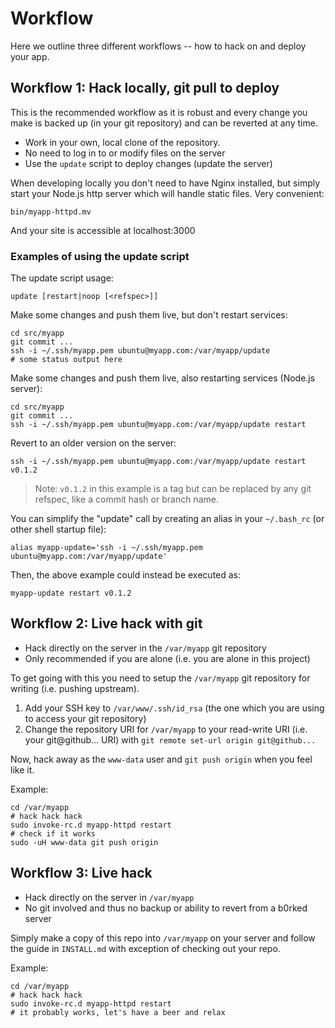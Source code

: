 # Workflow

Here we outline three different workflows -- how to hack on and deploy your app.

## Workflow 1: Hack locally, git pull to deploy

This is the recommended workflow as it is robust and every change you make is backed up (in your git repository) and can be reverted at any time.

- Work in your own, local clone of the repository.
- No need to log in to or modify files on the server
- Use the `update` script to deploy changes (update the server)

When developing locally you don't need to have Nginx installed, but simply start your Node.js http server which will handle static files. Very convenient:

    bin/myapp-httpd.mv

And your site is accessible at localhost:3000


### Examples of using the update script

The update script usage:

    update [restart|noop [<refspec>]]

Make some changes and push them live, but don't restart services:

    cd src/myapp
    git commit ...
    ssh -i ~/.ssh/myapp.pem ubuntu@myapp.com:/var/myapp/update
    # some status output here

Make some changes and push them live, also restarting services (Node.js server):

    cd src/myapp
    git commit ...
    ssh -i ~/.ssh/myapp.pem ubuntu@myapp.com:/var/myapp/update restart

Revert to an older version on the server:

    ssh -i ~/.ssh/myapp.pem ubuntu@myapp.com:/var/myapp/update restart v0.1.2

> Note: `v0.1.2` in this example is a tag but can be replaced by any git refspec, like a commit hash or branch name.

You can simplify the "update" call by creating an alias in your `~/.bash_rc` (or other shell startup file):

    alias myapp-update='ssh -i ~/.ssh/myapp.pem ubuntu@myapp.com:/var/myapp/update'

Then, the above example could instead be executed as:

    myapp-update restart v0.1.2


## Workflow 2: Live hack with git

- Hack directly on the server in the `/var/myapp` git repository
- Only recommended if you are alone (i.e. you are alone in this project)

To get going with this you need to setup the `/var/myapp` git repository for writing (i.e. pushing upstream).

1. Add your SSH key to `/var/www/.ssh/id_rsa` (the one which you are using to access your git repository)
2. Change the repository URI for `/var/myapp` to your read-write URI (i.e. your git@github... URI) with `git remote set-url origin git@github...`

Now, hack away as the `www-data` user and `git push origin` when you feel like it.

Example:

    cd /var/myapp
    # hack hack hack
    sudo invoke-rc.d myapp-httpd restart
    # check if it works
    sudo -uH www-data git push origin


## Workflow 3: Live hack

- Hack directly on the server in `/var/myapp`
- No git involved and thus no backup or ability to revert from a b0rked server

Simply make a copy of this repo into `/var/myapp` on your server and follow the guide in `INSTALL.md` with exception of checking out your repo.

Example:

    cd /var/myapp
    # hack hack hack
    sudo invoke-rc.d myapp-httpd restart
    # it probably works, let's have a beer and relax
